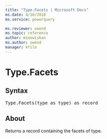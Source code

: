 ```yaml
---
title: "Type.Facets | Microsoft Docs"
ms.date: 4/16/2018
ms.service: powerquery

ms.reviewer: owend
ms.topic: reference
author: minewiskan
ms.author: owend
manager: kfile
---
```

# Type.Facets

## Syntax

<pre>
Type.Facets(type as type) as record  
</pre>
  
## About  
Returns a record containing the facets of type.  
  

